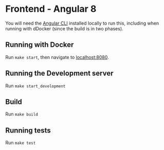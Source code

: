 # Frontend - Angular 8
You will need the [Angular CLI](https://cli.angular.io/) installed locally to run this, including when running with dDocker (since the build is in two phases).

## Running with Docker
Run `make start`, then navigate to [localhost:8080](http://localhost:8080).

## Running the Development server
Run `make start_development`

## Build
Run `make build`

## Running tests
Run `make test`


